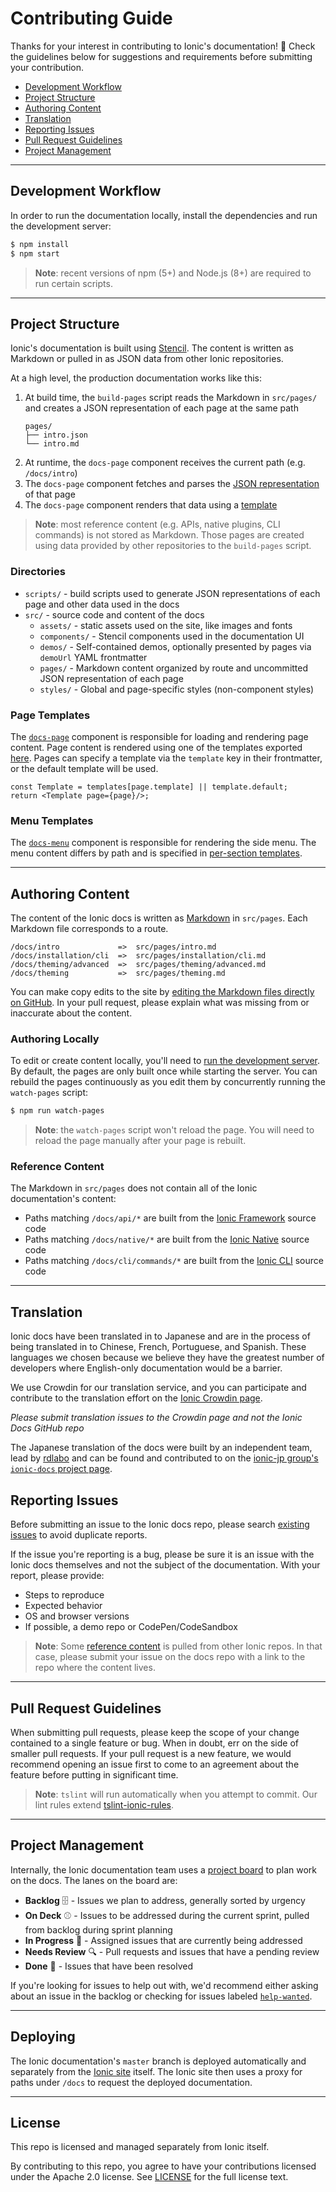 # Contributing Guide

Thanks for your interest in contributing to Ionic's documentation! :tada: Check the guidelines below for suggestions and requirements before submitting your contribution.

* [Development Workflow](#development-workflow)
* [Project Structure](#project-structure)
* [Authoring Content](#authoring-content)
* [Translation](#translation)
* [Reporting Issues](#reporting-issues)
* [Pull Request Guidelines](#pull-request-guidelines)
* [Project Management](#project-management)

---

## Development Workflow

In order to run the documentation locally, install the dependencies and run the development server:

```sh
$ npm install
$ npm start
```

> **Note**: recent versions of npm (5+) and Node.js (8+) are required to run certain scripts.

---

## Project Structure

Ionic's documentation is built using [Stencil](https://stenciljs.com). The content is written as Markdown or pulled in as JSON data from other Ionic repositories.

At a high level, the production documentation works like this:

1. At build time, the `build-pages` script reads the Markdown in `src/pages/` and creates a JSON representation of each page at the same path 
    ```
    pages/
    ├── intro.json
    └── intro.md
    ```
2. At runtime, the `docs-page` component receives the current path (e.g. `/docs/intro`)
3. The `docs-page` component fetches and parses the [JSON representation](https://ionicframework.com/docs/pages/intro.json) of that page
4. The `docs-page` component renders that data using a [template](../src/components/page/templates)

> **Note**: most reference content (e.g. APIs, native plugins, CLI commands) is not stored as Markdown. Those pages are created using data provided by other repositories to the `build-pages` script.

### Directories

- `scripts/` - build scripts used to generate JSON representations of each page and other data used in the docs
- `src/` - source code and content of the docs
  - `assets/` - static assets used on the site, like images and fonts
  - `components/` - Stencil components used in the documentation UI
  - `demos/` - Self-contained demos, optionally presented by pages via `demoUrl` YAML frontmatter
  - `pages/` - Markdown content organized by route and uncommitted JSON representation of each page
  - `styles/` - Global and page-specific styles (non-component styles)
  
### Page Templates

The [`docs-page`](https://github.com/ionic-team/ionic-docs/blob/master/src/components/page/page.tsx) component is responsible for loading and rendering page content. Page content is rendered using one of the templates exported [here](https://github.com/ionic-team/ionic-docs/blob/master/src/components/page/templates/index.ts). Pages can specify a template via the `template` key in their frontmatter, or the default template will be used.

```tsx
const Template = templates[page.template] || template.default;
return <Template page={page}/>;
```

### Menu Templates

The [`docs-menu`](https://github.com/ionic-team/ionic-docs/blob/master/src/components/menu/menu.tsx) component is responsible for rendering the side menu. The menu content differs by path and is specified in [per-section templates](https://github.com/ionic-team/ionic-docs/tree/master/src/components/menu/templates).

---

## Authoring Content

The content of the Ionic docs is written as [Markdown](https://commonmark.org/) in `src/pages`. Each Markdown file corresponds to a route.

```
/docs/intro             =>  src/pages/intro.md
/docs/installation/cli  =>  src/pages/installation/cli.md
/docs/theming/advanced  =>  src/pages/theming/advanced.md
/docs/theming           =>  src/pages/theming.md
```

You can make copy edits to the site by [editing the Markdown files directly on GitHub](https://help.github.com/articles/editing-files-in-another-user-s-repository/). In your pull request, please explain what was missing from or inaccurate about the content.

### Authoring Locally

To edit or create content locally, you'll need to [run the development server](#development-workflow). By default, the pages are only built once while starting the server. You can rebuild the pages continuously as you edit them by concurrently running the `watch-pages` script:

```sh
$ npm run watch-pages
```

> **Note**: the `watch-pages` script won't reload the page. You will need to reload the page manually after your page is rebuilt.

### Reference Content

The Markdown in `src/pages` does not contain all of the Ionic documentation's content:

- Paths matching `/docs/api/*` are built from the [Ionic Framework](https://github.com/ionic-team/ionic) source code
- Paths matching `/docs/native/*` are built from the [Ionic Native](https://github.com/ionic-team/ionic-native) source code
- Paths matching `/docs/cli/commands/*` are built from the [Ionic CLI](https://github.com/ionic-team/ionic-cli) source code

---

## Translation

Ionic docs have been translated in to Japanese and are in the process of being translated in to Chinese, French, Portuguese, and Spanish. These languages we chosen because we believe they have the greatest number of developers where English-only documentation would be a barrier. 

We use Crowdin for our translation service, and you can participate and contribute to the translation effort on the [Ionic Crowdin page](https://crowdin.com/project/ionic-docs). 

_Please submit translation issues to the Crowdin page and not the Ionic Docs GitHub repo_

The Japanese translation of the docs were built by an independent team, lead by [rdlabo](https://github.com/rdlabo) and can be found and contributed to on the [ionic-jp group's `ionic-docs` project page](https://github.com/ionic-jp/ionic-docs).


## Reporting Issues

Before submitting an issue to the Ionic docs repo, please search [existing issues](https://github.com/ionic-team/ionic-docs/issues) to avoid duplicate reports.

If the issue you're reporting is a bug, please be sure it is an issue with the Ionic docs themselves and not the subject of the documentation. With your report, please provide:

- Steps to reproduce
- Expected behavior
- OS and browser versions
- If possible, a demo repo or CodePen/CodeSandbox

> **Note**: Some [reference content](#reference-content) is pulled from other Ionic repos. In that case, please submit your issue on the docs repo with a link to the repo where the content lives.

---

## Pull Request Guidelines

When submitting pull requests, please keep the scope of your change contained to a single feature or bug. When in doubt, err on the side of smaller pull requests. If your pull request is a new feature, we would recommend opening an issue first to come to an agreement about the feature before putting in significant time.

> **Note**: `tslint` will run automatically when you attempt to commit. Our lint rules extend [tslint-ionic-rules](https://github.com/ionic-team/tslint-ionic-rules).

---

## Project Management

Internally, the Ionic documentation team uses a [project board](https://github.com/ionic-team/ionic-docs/projects/3) to plan work on the docs. The lanes on the board are:

- **Backlog** :file_cabinet: - Issues we plan to address, generally sorted by urgency
- **On Deck** :baseball: - Issues to be addressed during the current sprint, pulled from backlog during sprint planning
- **In Progress** :hammer: - Assigned issues that are currently being addressed
- **Needs Review** :mag: - Pull requests and issues that have a pending review
- **Done** :tada: - Issues that have been resolved

If you're looking for issues to help out with, we'd recommend either asking about an issue in the backlog or checking for issues labeled [`help-wanted`](https://github.com/ionic-team/ionic-docs/labels/help%20wanted).

---

## Deploying

The Ionic documentation's `master` branch is deployed automatically and separately from the [Ionic site](https://github.com/ionic-team/ionic-site) itself. The Ionic site then uses a proxy for paths under `/docs` to request the deployed documentation.

---

## License

This repo is licensed and managed separately from Ionic itself.

By contributing to this repo, you agree to have your contributions licensed under the Apache 2.0 license. See [LICENSE](../LICENSE) for the full license text.
